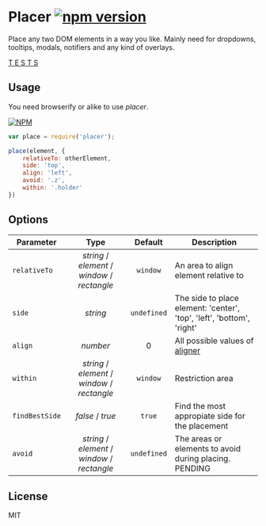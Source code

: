 # Placer [![npm version](https://badge.fury.io/js/placer.svg)](http://badge.fury.io/js/placer)

Place any two DOM elements in a way you like. Mainly need for dropdowns, tooltips, modals, notifiers and any kind of overlays.

[T E S T S](http://add_url_here)

## Usage

You need browserify or alike to use _placer_.

[![NPM](https://nodei.co/npm/placer.png?mini=true)](https://nodei.co/npm/placer/)

```js
var place = require('placer');

place(element, {
	relativeTo: otherElement,
	side: 'top',
	align: 'left',
	avoid: '.z',
	within: '.holder'
})
```

## Options

| Parameter | Type | Default | Description |
|----|:---:|:----:|----|
| `relativeTo` | _string_ / _element_ / _window_ / _rectangle_ | `window` | An area to align element relative to |
| `side` | _string_ | `undefined` | The side to place element: 'center', 'top', 'left', 'bottom', 'right' |
| `align` | _number_ | 0 | All possible values of [aligner](http://dfcreative.github.io/) |
| `within` | _string_ / _element_ / _window_ / _rectangle_ | `window` | Restriction area |
| `findBestSide` | _false_ / _true_ | `true` | Find the most appropiate side for the placement |
| `avoid` | _string_ / _element_ / _window_ / _rectangle_ | `undefined` | The areas or elements to avoid during placing. PENDING |


## License

MIT